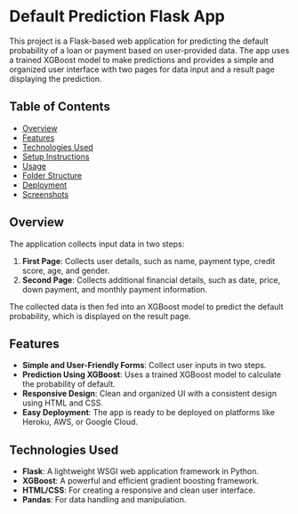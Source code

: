 # Default Prediction Flask App

This project is a Flask-based web application for predicting the default probability of a loan or payment based on user-provided data. The app uses a trained XGBoost model to make predictions and provides a simple and organized user interface with two pages for data input and a result page displaying the prediction.

## Table of Contents
- [Overview](#overview)
- [Features](#features)
- [Technologies Used](#technologies-used)
- [Setup Instructions](#setup-instructions)
- [Usage](#usage)
- [Folder Structure](#folder-structure)
- [Deployment](#deployment)
- [Screenshots](#screenshots)

## Overview
The application collects input data in two steps:
1. **First Page**: Collects user details, such as name, payment type, credit score, age, and gender.
2. **Second Page**: Collects additional financial details, such as date, price, down payment, and monthly payment information.

The collected data is then fed into an XGBoost model to predict the default probability, which is displayed on the result page.

## Features
- **Simple and User-Friendly Forms**: Collect user inputs in two steps.
- **Prediction Using XGBoost**: Uses a trained XGBoost model to calculate the probability of default.
- **Responsive Design**: Clean and organized UI with a consistent design using HTML and CSS.
- **Easy Deployment**: The app is ready to be deployed on platforms like Heroku, AWS, or Google Cloud.

## Technologies Used
- **Flask**: A lightweight WSGI web application framework in Python.
- **XGBoost**: A powerful and efficient gradient boosting framework.
- **HTML/CSS**: For creating a responsive and clean user interface.
- **Pandas**: For data handling and manipulation.
